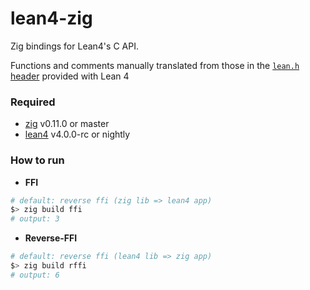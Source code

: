 # lean4-zig

Zig bindings for Lean4's C API.

Functions and comments manually translated from those in the [`lean.h` header](https://github.com/leanprover/lean4/blob/master/src/include/lean/lean.h) provided with Lean 4

### Required

- [zig](https://ziglang.org/download/) v0.11.0 or master
- [lean4](https://leanprover.github.io/download/) v4.0.0-rc or nightly


### How to run

- **FFI**
```bash
# default: reverse ffi (zig lib => lean4 app)
$> zig build ffi
# output: 3
```

- **Reverse-FFI**
```bash
# default: reverse ffi (lean4 lib => zig app)
$> zig build rffi
# output: 6
```
